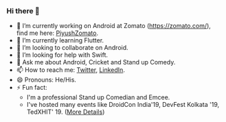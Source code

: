 ### Hi there 👋

- 🔭 I’m currently working on Android at Zomato (https://zomato.com/), find me here: [PiyushZomato](https://github.com/PiyushZomato).
- 🌱 I’m currently learning Flutter.
- 👯 I’m looking to collaborate on Android.
- 🤔 I’m looking for help with Swift.
- 💬 Ask me about Android, Cricket and Stand up Comedy.
- 📫 How to reach me: [Twitter](https://twitter.com/OnlyMaheswari), [LinkedIn](https://www.linkedin.com/in/piyush-maheswari-835424138/). 
- 😄 Pronouns: He/His.
- ⚡ Fun fact: 
    - I'm a professional Stand up Comedian and Emcee.
    - I've hosted many events like DroidCon India'19, DevFest Kolkata '19, TedXHIT' 19. ([More Details](https://www.instagram.com/onlymaheswari/?hl=en))
